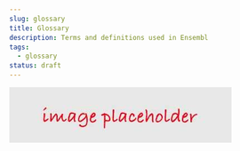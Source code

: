 ```yaml
---
slug: glossary
title: Glossary
description: Terms and definitions used in Ensembl
tags:
  - glossary
status: draft
---
```


![](../../../../placeholder.jpg)
